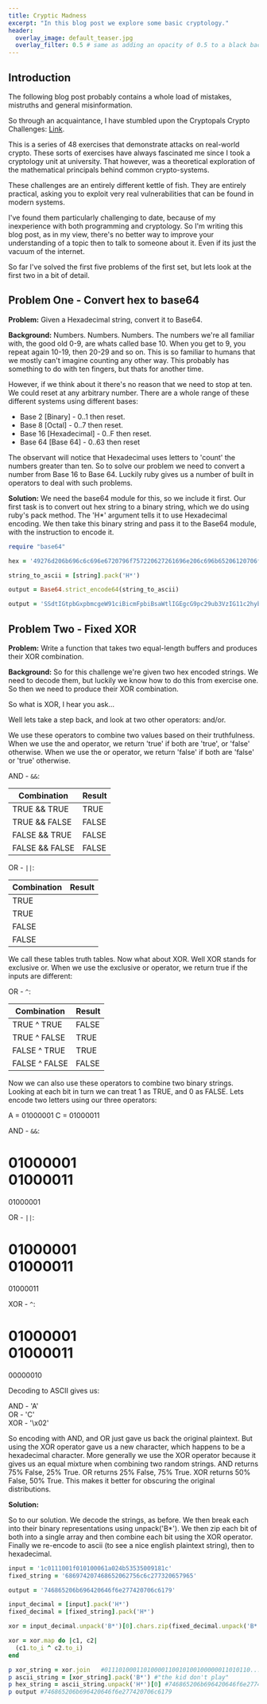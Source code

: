 ```yaml
---
title: Cryptic Madness
excerpt: "In this blog post we explore some basic cryptology."
header:
  overlay_image: default_teaser.jpg
  overlay_filter: 0.5 # same as adding an opacity of 0.5 to a black background
---
```

## Introduction

The following blog post probably contains a whole load of mistakes, mistruths and general misinformation.

So through an acquaintance, I have stumbled upon the Cryptopals Crypto Challenges: [Link](http://cryptopals.com/).

This is a series of 48 exercises that demonstrate attacks on real-world crypto. These sorts of exercises have always fascinated me since I took a cryptology unit at university. That however, was a theoretical exploration of the mathematical principals behind common crypto-systems.

These challenges are an entirely different kettle of fish. They are entirely practical, asking you to exploit very real vulnerabilities that can be found in modern systems.

I've found them particularly challenging to date, because of my inexperience with both programming and cryptology. So I'm writing this blog post, as in my view, there's no better way to improve your understanding of a topic then to talk to someone about it. Even if its just the vacuum of the internet.

So far I've solved the first five problems of the first set, but lets look at the first two in a bit of detail.

## Problem One - Convert hex to base64

**Problem:** Given a Hexadecimal string, convert it to Base64.

**Background:** Numbers. Numbers. Numbers. The numbers we're all familiar with, the good old 0-9, are whats called base 10. When you get to 9, you repeat again 10-19, then 20-29 and so on. This is so familiar to humans that we mostly can't imagine counting any other way. This probably has something to do with ten fingers, but thats for another time.

However, if we think about it there's no reason that we need to stop at ten. We could reset at any arbitrary number. There are a whole range of these different systems using different bases:
- Base 2 [Binary] - 0..1 then reset.
- Base 8 [Octal] - 0..7 then reset.
- Base 16 [Hexadecimal] - 0..F then reset.
- Base 64 [Base 64] - 0..63 then reset

The observant will notice that Hexadecimal uses letters to 'count' the numbers greater than ten. So to solve our problem we need to convert a number from Base 16 to Base 64. Luckily ruby gives us a number of built in operators to deal with such problems.  

**Solution:**
We need the base64 module for this, so we include it first. Our first task is to convert out hex string to a binary string, which we do using ruby's pack method. The 'H*' argument tells it to use Hexadecimal encoding. We then take this binary string and pass it to the Base64 module, with the instruction to encode it.

```ruby
require "base64"

hex = '49276d206b696c6c696e6720796f757220627261696e206c696b65206120706f69736f6e6f7573206d757368726f6f6d'

string_to_ascii = [string].pack('H*')

output = Base64.strict_encode64(string_to_ascii)

output = 'SSdtIGtpbGxpbmcgeW91ciBicmFpbiBsaWtlIGEgcG9pc29ub3VzIG11c2hyb29t'
```

## Problem Two - Fixed XOR

**Problem:** Write a function that takes two equal-length buffers and produces their XOR combination.

**Background:** So for this challenge we're given two hex encoded strings. We need to decode them, but luckily we know how to do this from exercise one. So then we need to produce their XOR combination.

So what is XOR, I hear you ask...

Well lets take a step back, and look at two other operators: and/or.

We use these operators to combine two values based on their truthfulness.
When we use the and operator, we return 'true' if both are 'true', or 'false' otherwise.
When we use the or operator, we return 'false' if both are 'false' or 'true' otherwise.

AND - `&&`:

|Combination|Result|
| --- | --- |
| TRUE && TRUE | TRUE |
| TRUE && FALSE | FALSE |
| FALSE && TRUE | FALSE |
| FALSE && FALSE | FALSE |  


OR - `||`:

|Combination|Result|
| --- | --- |
| TRUE || TRUE | TRUE |
| TRUE || FALSE | TRUE |
| FALSE || TRUE | TRUE |
| FALSE || FALSE | FALSE |   

We call these tables truth tables. Now what about XOR. Well XOR stands for exclusive or.
When we use the exclusive or operator, we return true if the inputs are different:

OR - `^`:

|Combination|Result|
| --- | --- |
| TRUE ^ TRUE | FALSE |
| TRUE ^ FALSE | TRUE |
| FALSE ^ TRUE | TRUE |
| FALSE ^ FALSE | FALSE |   

Now we can also use these operators to combine two binary strings. Looking at each bit in turn we can treat 1 as TRUE, and 0 as FALSE. Lets encode two letters using our three operators:

A = 01000001
C = 01000011

AND - `&&`:

01000001   
01000011   
========     
01000001   

OR - `||`:

01000001   
01000011   
========      
01000011   

XOR - `^`:

01000001   
01000011   
========      
00000010

Decoding to ASCII gives us:

AND - 'A'  
OR - 'C'  
XOR - '\x02'  

So encoding with AND, and OR just gave us back the original plaintext. But using the XOR operator gave us a new character, which happens to be a hexadecimal character. More generally we use the XOR operator because it gives us an equal mixture when combining two random strings.
AND returns 75% False, 25% True.
OR returns 25% False, 75% True.
XOR returns 50% False, 50% True.
This makes it better for obscuring the original distributions.

**Solution:**

So to our solution. We decode the strings, as before. We then break each into their binary representations using unpack('B*'). We then zip each bit of both into a single array and then combine each bit using the XOR operator. Finally we re-encode to ascii (to see a nice english plaintext string), then to hexadecimal.

```ruby
input = '1c0111001f010100061a024b53535009181c'
fixed_string = '686974207468652062756c6c277320657965'

output = '746865206b696420646f6e277420706c6179'

input_decimal = [input].pack('H*')
fixed_decimal = [fixed_string].pack('H*')

xor = input_decimal.unpack('B*')[0].chars.zip(fixed_decimal.unpack('B*')[0].chars)

xor = xor.map do |c1, c2|
  (c1.to_i ^ c2.to_i)
end

p xor_string = xor.join   #01110100011010000110010100100000011010110...
p ascii_string = [xor_string].pack('B*') #"the kid don't play"
p hex_string = ascii_string.unpack('H*')[0] #746865206b696420646f6e277420706c6179
p output #746865206b696420646f6e277420706c6179

```
